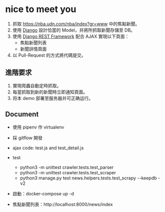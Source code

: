# nice to meet you
1. 抓取 https://nba.udn.com/nba/index?gr=www 中的焦點新聞。
2. 使用 [Django](https://www.djangoproject.com/) 設計恰當的 Model，并將所抓取新聞存儲至 DB。
3. 使用 [Django REST Framework](http://www.django-rest-framework.org/) 配合 AJAX 實現以下頁面：
	 * 焦點新聞列表
	 * 新聞詳情頁面
4. 以 Pull-Request 的方式將代碼提交。

## 進階要求
1. 實現爬蟲自動定時抓取。
2. 每當抓取到新的新聞時立即通知頁面。
3. 将本 demo 部署至服务器并可正确运行。

## Document
- 使用 pipenv 作 virtualenv
- 採 gitflow 開發
- ajax code: test.js and test_detail.js
- test
  - python3 -m unittest crawler.tests.test_parser
  - python3 -m unittest crawler.tests.test_scraper
  - python3 manage.py test news.helpers.tests.test_scrapy --keepdb -v2

- 啟動：docker-compose up -d
- 焦點新聞列表：http://localhost:8000/news/index

